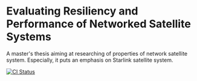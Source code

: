 # Evaluating Resiliency and Performance of Networked Satellite Systems

A master's thesis aiming at researching of properties of network satellite system. Especially, it puts an emphasis on Starlink satellite system.

[![CI Status](https://github.com/rrcomtech/starlink-thesis/actions/workflows/hugo.yml/badge.svg?branch=main)](https://github.com/rrcomtech/starlink-thesis/actions)
